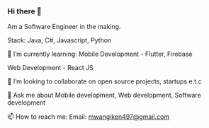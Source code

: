 ### Hi there 👋 
Am a Software Engineer in the making.

Stack: Java, C#, Javascript, Python

🌱 I’m currently learning:
  Mobile Development - Flutter, Firebase
  
  Web Development - React JS
  
👯 I’m looking to collaborate on open source projects, startups e.t.c

💬 Ask me about Mobile development, Web development, Software development

📫 How to reach me: Email: mwangiken497@gmail.com


